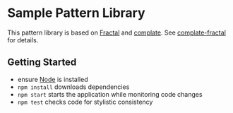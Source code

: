 Sample Pattern Library
======================

This pattern library is based on [Fractal](http://fractal.build/) and
[complate](http://complate.org). See
[complate-fractal](https://github.com/complate/complate-fractal) for details.


Getting Started
---------------

* ensure [Node](http://nodejs.org) is installed
* `npm install` downloads dependencies
* `npm start` starts the application while monitoring code changes
* `npm test` checks code for stylistic consistency
